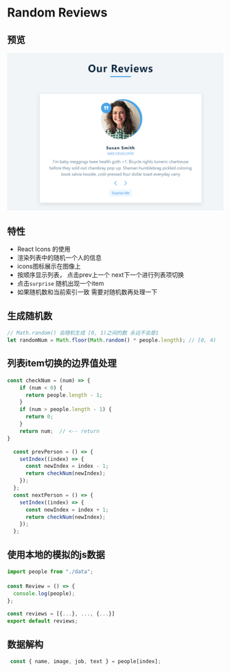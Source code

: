 # Random Reviews

## 预览

![preview](./3.png)

## 特性

- React Icons 的使用
- 渲染列表中的随机一个人的信息
- icons图标展示在图像上
- 按顺序显示列表， 点击prev上一个 next下一个进行列表项切换
- 点击`surprise` 随机出现一个item
- 如果随机数和当前索引一致 需要对随机数再处理一下



## 生成随机数

```js
// Math.random() 会随机生成 [0, 1)之间的数 永远不会是1
let randomNum = Math.floor(Math.random() * people.length); // [0, 4)
```



## 列表item切换的边界值处理

```js
const checkNum = (num) => {
    if (num < 0) {
      return people.length - 1;
    }
    if (num > people.length - 1) {
      return 0;
    }
    return num;  // <-- return
}
```

```js
  const prevPerson = () => {
    setIndex((index) => {
      const newIndex = index - 1;
      return checkNum(newIndex);
    });
  };
  const nextPerson = () => {
    setIndex((index) => {
      const newIndex = index + 1;
      return checkNum(newIndex);
    });
  };
```



## 使用本地的模拟的js数据

```jsx
import people from "./data";

const Review = () => {
  console.log(people);
};
```

```js
const reviews = [{...}, ..., {...}]
export default reviews;
```



## 数据解构

```js
 const { name, image, job, text } = people[index];
```

